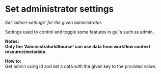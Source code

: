 # Set administrator settings #

*Set 'admin-settings' for the given administrator.*

Settings used to control and toggle some features in gui's such as admin.


**Notes:  
Only the 'AdministratorIdSource' can use data from workflow context resource/metadata.**

**How to:**  
Get admin using id and set a data with the given key to the provided value.
